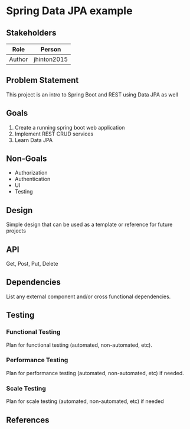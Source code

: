 # Spring Data JPA example

## Stakeholders


| Role					| Person			|
|-----------------------|-------------------|
| Author 			|			jhinton2015		|


## Problem Statement
This project is an intro to Spring Boot and REST using Data JPA as well

## Goals

1. Create a running spring boot web application
2. Implement REST CRUD services
3. Learn Data JPA

## Non-Goals

- Authorization
- Authentication
- UI
- Testing

## Design

Simple design that can be used as a template or reference for future projects 

## API

Get, Post, Put, Delete

## Dependencies

List any external component and/or cross functional dependencies.

## Testing

### Functional Testing

Plan for functional testing (automated, non-automated, etc).

### Performance Testing

Plan for performance testing (automated, non-automated, etc) if needed.

### Scale Testing

Plan for scale testing (automated, non-automated, etc) if needed

## References

